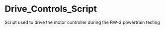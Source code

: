 Drive_Controls_Script
=====================

Script used to drive the motor controller during the RW-3 powertrain testing
